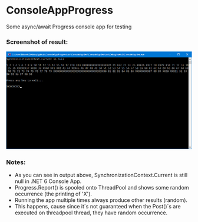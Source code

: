 # ConsoleAppProgress
Some async/await Progress<T> console app for testing 

### Screenshot of result:
![Output](img/output.png)
  
### Notes:
- As you can see in output above, SynchronizationContext.Current is still null in .NET 6 Console App.
- Progress.Report() is spooled onto ThreadPool and shows some random occurrence (the printing of 'X').
- Running the app multiple times always produce other results (random).
- This happens, cause since it´s not guaranteed when the Post()´s are executed on threadpool thread, they have random occurrence.
